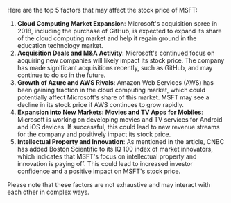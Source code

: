Here are the top 5 factors that may affect the stock price of MSFT:

1. **Cloud Computing Market Expansion**: Microsoft's acquisition spree in 2018, including the purchase of GitHub, is expected to expand its share of the cloud computing market and help it regain ground in the education technology market.
2. **Acquisition Deals and M&A Activity**: Microsoft's continued focus on acquiring new companies will likely impact its stock price. The company has made significant acquisitions recently, such as GitHub, and may continue to do so in the future.
3. **Growth of Azure and AWS Rivals**: Amazon Web Services (AWS) has been gaining traction in the cloud computing market, which could potentially affect Microsoft's share of this market. MSFT may see a decline in its stock price if AWS continues to grow rapidly.
4. **Expansion into New Markets: Movies and TV Apps for Mobiles**: Microsoft is working on developing movies and TV services for Android and iOS devices. If successful, this could lead to new revenue streams for the company and positively impact its stock price.
5. **Intellectual Property and Innovation**: As mentioned in the article, CNBC has added Boston Scientific to its IQ 100 index of market innovators, which indicates that MSFT's focus on intellectual property and innovation is paying off. This could lead to increased investor confidence and a positive impact on MSFT's stock price.

Please note that these factors are not exhaustive and may interact with each other in complex ways.